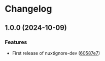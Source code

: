 # Changelog

## 1.0.0 (2024-10-09)


### Features

* First release of nuxtignore-dev ([60587e7](https://github.com/websavva/nuxtignore-dev/commit/60587e74c8d112834969dd01b2a71508ac598dee))
